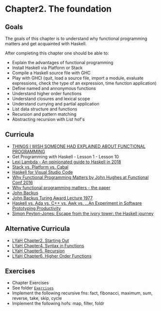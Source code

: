 # Chapter2. The foundation

## Goals
  The goals of this chapter is to understand why functional programming matters and get acquainted with Haskell.
  
  After completing this chapter one should be able to:
  - Explain the advantages of functional programming
  - Install Haskell via Platform or Stack
  - Compile a Haskell source file with GHC
  - Play with GHCI (quit, load a source file, import a module, evaluate expressions, check the type of an expression, time function application)
  - Define named and annonymous functions
  - Understand higher order functions
  - Understand closures and lexical scope
  - Understand currying and partial application
  - List data structure and functions
  - Recursion and pattern matching
  - Abstracting recursion with List hof's

## Curricula
  - [THINGS I WISH SOMEONE HAD EXPLAINED ABOUT FUNCTIONAL PROGRAMMING](https://jrsinclair.com/articles/2019/what-i-wish-someone-had-explained-about-functional-programming/)
  - Get Programming with Haskell - Lesson 1 - Lesson 10
  - [Lexi Lambda - An opinionated guide to Haskell in 2018](https://lexi-lambda.github.io/blog/2018/02/10/an-opinionated-guide-to-haskell-in-2018/)
  - [Stack vs. Platform vs. Cabal](https://stackoverflow.com/questions/48733970/how-to-install-haskell-platform-or-stack-in-2018-on-linux)
  - [Haskell for Visual Studio Code](https://marketplace.visualstudio.com/items?itemName=haskell.haskell)
  - [Why Functional Programming Matters by John Hughes at Functional Conf 2016](https://www.youtube.com/watch?v=XrNdvWqxBvA)
  - [Why functional programming matters - the paper](https://www.cs.kent.ac.uk/people/staff/dat/miranda/whyfp90.pdf)
  - [John Backus](https://en.wikipedia.org/wiki/John_Backus)
  - [John Backus Turing Award Lecture 1977](https://www.thocp.net/biographies/papers/backus_turingaward_lecture.pdf)
  - [Haskell vs. Ada vs. C++ vs. Awk vs. ...An Experiment in Software Prototyping Productivity](http://citeseerx.ist.psu.edu/viewdoc/download?doi=10.1.1.368.1058&rep=rep1&type=pdf)
  - [Simon Peyton-Jones: Escape from the ivory tower: the Haskell journey](https://www.youtube.com/watch?v=re96UgMk6GQ)

## Alternative Curricula
 - [LYaH Chapter2. Starting Out](http://learnyouahaskell.com/starting-out)
 - [LYaH Chapter4. Syntax in Functions](http://learnyouahaskell.com/syntax-in-functions)
 - [LYaH Chapter5. Recursion](http://learnyouahaskell.com/recursion)
 - [LYaH Chapter6. Higher Order Functions](http://learnyouahaskell.com/higher-order-functions)


## Exercises
  - Chapter Exercises
  - See folder [`Exercises`](./Exercises)
  - Implement the following recursive fns: fact, fibonacci, maximum, sum, reverse, take, skip, cycle
  - Implement the following hofs: map, filter, foldr
